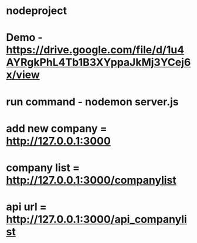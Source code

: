 # nodeproject


# Demo -    https://drive.google.com/file/d/1u4AYRgkPhL4Tb1B3XYppaJkMj3YCej6x/view

# run command -  nodemon server.js

# add new company = http://127.0.0.1:3000
# company list =    http://127.0.0.1:3000/companylist
# api url =         http://127.0.0.1:3000/api_companylist


